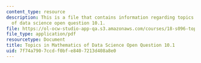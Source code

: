 ```yaml
---
content_type: resource
description: This is a file that contains information regarding topics in mathematics
  of data science open question 10.1.
file: https://ol-ocw-studio-app-qa.s3.amazonaws.com/courses/18-s096-topics-in-mathematics-of-data-science-fall-2015/7f74a7907ccdf0bfe8407213d408a8e0_MIT18_S096F15_Open10.1.pdf
file_type: application/pdf
resourcetype: Document
title: Topics in Mathematics of Data Science Open Question 10.1
uid: 7f74a790-7ccd-f0bf-e840-7213d408a8e0
---
```

